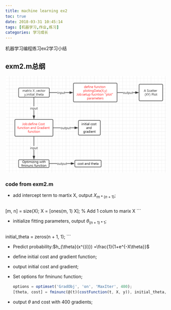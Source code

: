 ```yaml
---
title: machine learning ex2
toc: true
date: 2018-03-31 10:45:14
tags: [机器学习,作业,练习]
categories: 学习成长
---
```


机器学习编程练习ex2学习小结

<!-- more -->

## exm2.m总纲

<div align=center>
<img src="https://github.com/Lacant/blogimg/raw/master/180331/exm2.PNG" alt="git" title="Job exm2" width="500" height="300" />
</div>

### code from exm2.m

- add intercept term to martix X, output $X_{m*(n+1)}$;

    ```javascript
[m, n] = size(X);
X = [ones(m, 1) X];    % Add 1 colum to marix X
	```

- initialize fitting parameters, output $\theta_{(n+1)*1}$;

    ```javascript
initial_theta = zeros(n + 1, 1);
	```

- Predict probability:$h_{\theta}(x^{(i)}) =\frac{1}{1+e^{-X\theta}}$

- define initial cost and gradient function;

- output initial cost and gradient;

- Set options for fminunc function;
	```javascript
	options = optimset('GradObj', 'on', 'MaxIter', 400);
	[theta, cost] = fminunc(@(t)(costFunction(t, X, y)), initial_theta, options); % @(t)(costFunction(t, X, y)) 'short-hand' for costFunction;
	```

- output $\theta$ and cost with 400 gradients;

